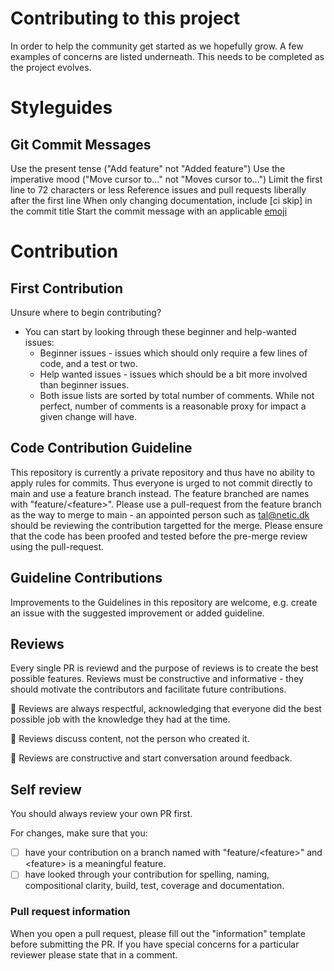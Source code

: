 # Contributing to this project

In order to help the community get started as we hopefully grow. A few examples of concerns are listed underneath. 
This needs to be completed as the project evolves. 

# Styleguides

## Git Commit Messages
Use the present tense ("Add feature" not "Added feature")
Use the imperative mood ("Move cursor to..." not "Moves cursor to...")
Limit the first line to 72 characters or less
Reference issues and pull requests liberally after the first line
When only changing documentation, include [ci skip] in the commit title
Start the commit message with an applicable [emoji](https://gitmoji.dev/)

# Contribution

## First Contribution
Unsure where to begin contributing? 
- You can start by looking through these beginner and help-wanted issues:
   * Beginner issues - issues which should only require a few lines of code, and a test or two.
   * Help wanted issues - issues which should be a bit more involved than beginner issues.
   * Both issue lists are sorted by total number of comments. While not perfect, number of comments is a reasonable proxy for impact a given change will have.

## Code Contribution Guideline
This repository is currently a private repository and thus have no ability to apply rules for commits. Thus everyone is urged to not commit directly to main and use a feature branch instead. The feature branched are names with "feature/\<feature>". Please use a pull-request from the feature branch as the way to merge to main - an appointed person such as tal@netic.dk should be reviewing the contribution targetted for the merge. Please ensure that the code has been proofed and tested before the pre-merge review using the pull-request.

## Guideline Contributions
Improvements to the Guidelines in this repository are welcome, e.g. create an issue with the suggested improvement or added guideline.

## Reviews
Every single PR is reviewd and the purpose of reviews is to create the best possible features. Reviews must be constructive and informative - they should motivate the contributors and facilitate future contributions.

:yellow_heart: Reviews are always respectful, acknowledging that everyone did the best possible job with the knowledge they had at the time.

:yellow_heart: Reviews discuss content, not the person who created it.

:yellow_heart: Reviews are constructive and start conversation around feedback.

## Self review
You should always review your own PR first.

For changes, make sure that you:
- [ ] have your contribution on a branch named with "feature/\<feature>" and \<feature> is a meaningful feature.
- [ ] have looked through your contribution for spelling, naming, compositional clarity, build, test, coverage and documentation.

### Pull request information
When you open a pull request, please fill out the "information" template before submitting the PR. If you have special concerns for a particular reviewer please state that in a comment.